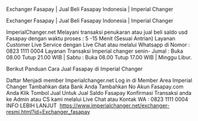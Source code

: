 Exchanger Fasapay | Jual Beli Fasapay Indonesia | Imperial Changer




Exchanger Fasapay | Jual Beli Fasapay Indonesia | Imperial Changer 


ImperialChanger.net Melayani transaksi penukaran atau jual beli saldo usd Fasapay dengan waktu proses : 5 -15 Menit (Sesuai Antrian) Layanan Customer Live Service dengan Live Chat atau melalui Whatsapp di Nomor : 0823 1111 0004 Layanan Transaksi Imperial changer senin- Jumal : Buka 08.00 Tutup 21.00 WIB | Sabtu : Buka 08.00 Tutup 17.00 WIB | Minggu Libur.


Berikut Panduan Cara Jual Fasapay di Imperial Changer


Daftar Menjadi member Imperialchanger.net
Log in di Member Area Imperial Changer
Tambahkan data Bank Anda
Tambahkan No Akun Fasapay.com Anda
Klik Tombol Jual Untuk Jual Saldo Fasapay
Konfirmasi Transaksi anda ke Admin atau CS kami melalui Live Chat atau Kontak WA : 0823 1111 0004
INFO LEBIH LANJUT 
https://www.imperialchanger.net/exchanger-resmi.html?id=Exchanger_fasapay
